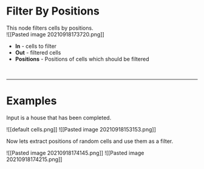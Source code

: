 # **Filter By Positions**
This node filters cells by positions.  
![[Pasted image 20210918173720.png]]

- **In** - cells to filter
- **Out** - filtered cells
- **Positions** - Positions of cells which should be filtered
<br />

--------

# Examples
Input is a house that has been completed.  

![[default cells.png]]
![[Pasted image 20210918153153.png]]

Now lets extract positions of random cells and use them as a filter.  

![[Pasted image 20210918174145.png]]
![[Pasted image 20210918174215.png]]

